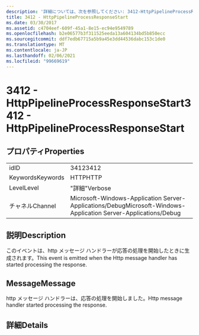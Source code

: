 ```yaml
---
description: '詳細については、次を参照してください: 3412-HttpPipelineProcessResponseStart'
title: 3412 - HttpPipelineProcessResponseStart
ms.date: 03/30/2017
ms.assetid: c4704eef-609f-45a1-8e15-ec94e9549789
ms.openlocfilehash: b2e06577b3f311525eeda13a604134bd5b850ecc
ms.sourcegitcommit: ddf7edb67715a5b9a45e3dd44536dabc153c1de0
ms.translationtype: MT
ms.contentlocale: ja-JP
ms.lasthandoff: 02/06/2021
ms.locfileid: "99669619"
---
```

# <a name="3412---httppipelineprocessresponsestart"></a><span data-ttu-id="b91b9-103">3412 - HttpPipelineProcessResponseStart</span><span class="sxs-lookup"><span data-stu-id="b91b9-103">3412 - HttpPipelineProcessResponseStart</span></span>

## <a name="properties"></a><span data-ttu-id="b91b9-104">プロパティ</span><span class="sxs-lookup"><span data-stu-id="b91b9-104">Properties</span></span>  
  
|||  
|-|-|  
|<span data-ttu-id="b91b9-105">id</span><span class="sxs-lookup"><span data-stu-id="b91b9-105">ID</span></span>|<span data-ttu-id="b91b9-106">3412</span><span class="sxs-lookup"><span data-stu-id="b91b9-106">3412</span></span>|  
|<span data-ttu-id="b91b9-107">Keywords</span><span class="sxs-lookup"><span data-stu-id="b91b9-107">Keywords</span></span>|<span data-ttu-id="b91b9-108">HTTP</span><span class="sxs-lookup"><span data-stu-id="b91b9-108">HTTP</span></span>|  
|<span data-ttu-id="b91b9-109">Level</span><span class="sxs-lookup"><span data-stu-id="b91b9-109">Level</span></span>|<span data-ttu-id="b91b9-110">"詳細"</span><span class="sxs-lookup"><span data-stu-id="b91b9-110">Verbose</span></span>|  
|<span data-ttu-id="b91b9-111">チャネル</span><span class="sxs-lookup"><span data-stu-id="b91b9-111">Channel</span></span>|<span data-ttu-id="b91b9-112">Microsoft-Windows-Application Server-Applications/Debug</span><span class="sxs-lookup"><span data-stu-id="b91b9-112">Microsoft-Windows-Application Server-Applications/Debug</span></span>|  
  
## <a name="description"></a><span data-ttu-id="b91b9-113">説明</span><span class="sxs-lookup"><span data-stu-id="b91b9-113">Description</span></span>  

 <span data-ttu-id="b91b9-114">このイベントは、http メッセージ ハンドラーが応答の処理を開始したときに生成されます。</span><span class="sxs-lookup"><span data-stu-id="b91b9-114">This event is emitted when the Http message handler has started processing the response.</span></span>  
  
## <a name="message"></a><span data-ttu-id="b91b9-115">Message</span><span class="sxs-lookup"><span data-stu-id="b91b9-115">Message</span></span>  

 <span data-ttu-id="b91b9-116">http メッセージ ハンドラーは、応答の処理を開始しました。</span><span class="sxs-lookup"><span data-stu-id="b91b9-116">Http message handler started processing the response.</span></span>  
  
## <a name="details"></a><span data-ttu-id="b91b9-117">詳細</span><span class="sxs-lookup"><span data-stu-id="b91b9-117">Details</span></span>
